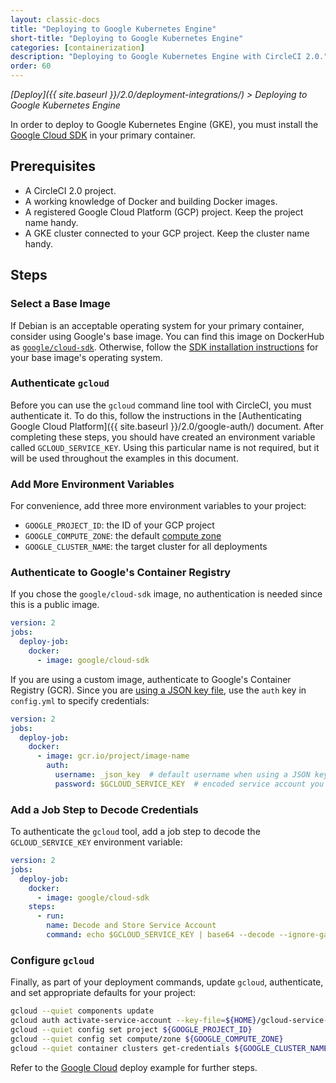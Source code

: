 ```yaml
---
layout: classic-docs
title: "Deploying to Google Kubernetes Engine"
short-title: "Deploying to Google Kubernetes Engine"
categories: [containerization]
description: "Deploying to Google Kubernetes Engine with CircleCI 2.0."
order: 60
---
```


*[Deploy]({{ site.baseurl }}/2.0/deployment-integrations/) > Deploying to Google Kubernetes Engine*

In order to deploy to Google Kubernetes Engine (GKE),
you must install the [Google Cloud SDK](https://cloud.google.com/sdk/) in your primary container.

## Prerequisites

- A CircleCI 2.0 project.
- A working knowledge of Docker and building Docker images.
- A registered Google Cloud Platform (GCP) project. Keep the project name handy.
- A GKE cluster connected to your GCP project. Keep the cluster name handy.

## Steps

### Select a Base Image

If Debian is an acceptable operating system for your primary container,
consider using Google's base image.
You can find this image on DockerHub as [`google/cloud-sdk`](https://hub.docker.com/r/google/cloud-sdk/).
Otherwise, follow the [SDK installation instructions](https://cloud.google.com/sdk/) for your base image's operating system.

### Authenticate `gcloud`

Before you can use the `gcloud` command line tool with CircleCI,
you must authenticate it.
To do this,
follow the instructions in the [Authenticating Google Cloud Platform]({{ site.baseurl }}/2.0/google-auth/) document.
After completing these steps,
you should have created an environment variable called `GCLOUD_SERVICE_KEY`.
Using this particular name is not required,
but it will be used throughout the examples in this document.

### Add More Environment Variables

For convenience, add three more environment variables to your project:

- `GOOGLE_PROJECT_ID`: the ID of your GCP project
- `GOOGLE_COMPUTE_ZONE`: the default [compute zone](https://cloud.google.com/compute/docs/regions-zones/)
- `GOOGLE_CLUSTER_NAME`: the target cluster for all deployments

### Authenticate to Google's Container Registry

If you chose the `google/cloud-sdk` image,
no authentication is needed since this is a public image.

```yaml
version: 2
jobs:
  deploy-job:
    docker:
      - image: google/cloud-sdk
```

If you are using a custom image,
authenticate to Google's Container Registry (GCR).
Since you are [using a JSON key file](https://cloud.google.com/container-registry/docs/advanced-authentication#using_a_json_key_file),
use the `auth` key in `config.yml`
to specify credentials:

```yaml
version: 2
jobs:
  deploy-job:
    docker:
      - image: gcr.io/project/image-name
        auth:
          username: _json_key  # default username when using a JSON key file to authenticate
          password: $GCLOUD_SERVICE_KEY  # encoded service account you created
```

### Add a Job Step to Decode Credentials

To authenticate the `gcloud` tool,
add a job step to decode the `GCLOUD_SERVICE_KEY` environment variable:

```yaml
version: 2
jobs:
  deploy-job:
    docker:
      - image: google/cloud-sdk
    steps:
      - run:
        name: Decode and Store Service Account
        command: echo $GCLOUD_SERVICE_KEY | base64 --decode --ignore-garbage > ${HOME}/gcloud-service-key.json
```

### Configure `gcloud`

Finally, as part of your deployment commands,
update `gcloud`, authenticate, and set appropriate defaults for your project:

```bash
gcloud --quiet components update
gcloud auth activate-service-account --key-file=${HOME}/gcloud-service-key.json
gcloud --quiet config set project ${GOOGLE_PROJECT_ID}
gcloud --quiet config set compute/zone ${GOOGLE_COMPUTE_ZONE}
gcloud --quiet container clusters get-credentials ${GOOGLE_CLUSTER_NAME}
```

Refer to the [Google Cloud](https://circleci.com/docs/2.0/deployment-integrations/#google-cloud) deploy example for further steps.
